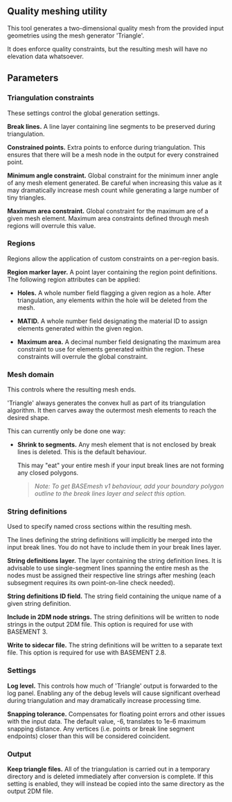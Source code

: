 ## Quality meshing utility

This tool generates a two-dimensional quality mesh from the provided input geometries using the mesh generator 'Triangle'.

It does enforce quality constraints, but the resulting mesh will have no elevation data whatsoever.

## Parameters

### Triangulation constraints

These settings control the global generation settings.

**Break lines.** A line layer containing line segments to be preserved during triangulation.

<!-- **Dividing constraints.** Dividing constraints enforce a certain number of segments along a break line. This is important for the use of inner boundaries where the upper and lower interface must share the same number of segments. -->

**Constrained points.** Extra points to enforce during triangulation. This ensures that there will be a mesh node in the output for every constrained point.

**Minimum angle constraint.** Global constraint for the minimum inner angle of any mesh element generated. Be careful when increasing this value as it may dramatically increase mesh count while generating a large number of tiny triangles.

**Maximum area constraint.** Global constraint for the maximum are of a given mesh element. Maximum area constraints defined through mesh regions will overrule this value.

<!-- **Extra arguments.** Additional command line flags to pass to 'Triangle'. Expert option. -->

### Regions

Regions allow the application of custom constraints on a per-region basis.

**Region marker layer.** A point layer containing the region point definitions. The following region attributes can be applied:

* **Holes.** A whole number field flagging a given region as a hole. After triangulation, any elements within the hole will be deleted from the mesh.

* **MATID.** A whole number field designating the material ID to assign elements generated within the given region.

* **Maximum area.** A decimal number field designating the maximum area constraint to use for elements generated within the region. These constraints will overrule the global constraint.

### Mesh domain

This controls where the resulting mesh ends.

'Triangle' always generates the convex hull as part of its triangulation algorithm. It then carves away the outermost mesh elements to reach the desired shape.

<!-- This can be done in multiple ways: -->
This can currently only be done one way:

<!-- * **Keep convex hull.** The convex hull generated is kept; no mesh elements are deleted. -->

* **Shrink to segments.** Any mesh element that is not enclosed by break lines is deleted. This is the default behaviour.

    This may "eat" your entire mesh if your input break lines are not forming any closed polygons.

    > *Note: To get BASEmesh v1 behaviour, add your boundary polygon outline to the break lines layer and select this option.*

<!-- * **Use custom boundary.** Before triangulation, the input data is trimmed to the custom boundary polygon outline. This option is the most expensive in terms of computation. -->

### String definitions

Used to specify named cross sections within the resulting mesh.

The lines defining the string definitions will implicitly be merged into the input break lines. You do not have to include them in your break lines layer.

**String definitions layer.** The layer containing the string definition lines. It is advisable to use single-segment lines spanning the entire mesh as the nodes must be assigned their respective line strings after meshing (each subsegment requires its own point-on-line check needed).

**String definitions ID field.** The string field containing the unique name of a given string definition.

**Include in 2DM node strings.** The string definitions will be written to node strings in the output 2DM file. This option is required for use with BASEMENT 3.

**Write to sidecar file.** The string definitions will be written to a separate text file. This option is required for use with BASEMENT 2.8.

### Settings

**Log level.** This controls how much of 'Triangle' output is forwarded to the log panel. Enabling any of the debug levels will cause significant overhead during triangulation and may dramatically increase processing time.

**Snapping tolerance.** Compensates for floating point errors and other issues with the input data. The default value, -6, translates to 1e-6 maximum snapping distance. Any vertices (i.e. points or break line segment endpoints) closer than this will be considered coincident.

### Output

**Keep triangle files.** All of the triangulation is carried out in a temporary directory and is deleted immediately after conversion is complete. If this setting is enabled, they will instead be copied into the same directory as the output 2DM file.
